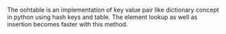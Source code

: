 The oohtable is an implementation of key value pair like dictionary concept in python using hash keys and table. The element lookup as well as insertion becomes faster with this method.
